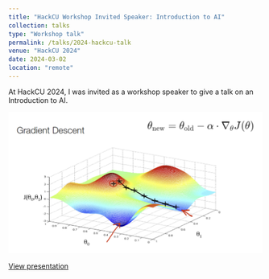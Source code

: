 ```yaml
---
title: "HackCU Workshop Invited Speaker: Introduction to AI"
collection: talks
type: "Workshop talk"
permalink: /talks/2024-hackcu-talk
venue: "HackCU 2024"
date: 2024-03-02
location: "remote"
---
```




At HackCU 2024, I was invited as a workshop speaker to give a talk on an Introduction to AI.

 <img src="/files/talks_images/ai-talk-image.png" alt="AI talk"> 

[View presentation](/files/talks/ai-intro-talk.pdf)